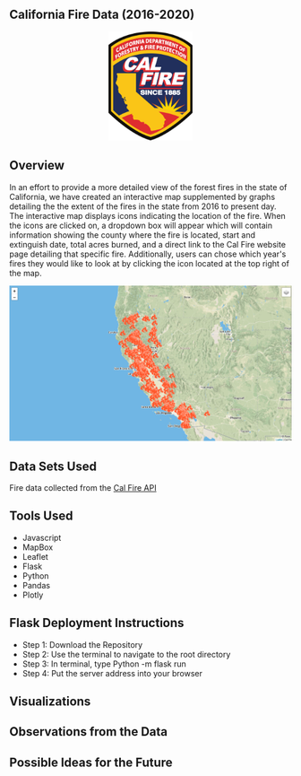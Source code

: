 ## California Fire Data (2016-2020)

<p align="center">
 <img src="images/calfirelogo.png" width="150">
</p>
  
## Overview
In an effort to provide a more detailed view of the forest fires in the state of California, we have created an interactive map supplemented by graphs detailing the the extent of the fires in the state from 2016 to present day. The interactive map displays icons indicating the location of the fire. When the icons are clicked on, a dropdown box will appear which will contain information showing the county where the fire is located, start and extinguish date, total acres burned, and a direct link to the Cal Fire website page detailing that specific fire. Additionally, users can chose which year's fires they would like to look at by clicking the icon located at the top right of the map. 

<p align="center">
 <img src="images/map.png">
</p> 
                                  
## Data Sets Used

Fire data collected from the [Cal Fire API](https://www.fire.ca.gov/umbraco/api/IncidentApi/GeoJsonList?inactive=false)

## Tools Used

* Javascript     
* MapBox
* Leaflet
* Flask
* Python
* Pandas
* Plotly

## Flask Deployment Instructions
* Step 1: Download the Repository
* Step 2: Use the terminal to navigate to the root directory
* Step 3: In terminal, type Python -m flask run
* Step 4: Put the server address into your browser

## Visualizations

## Observations from the Data

## Possible Ideas for the Future


